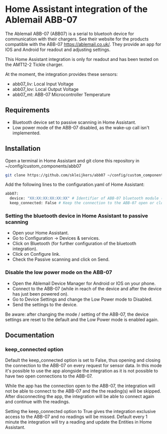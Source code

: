 # Home Assistant integration of the Ablemail ABB-07

The Ablemail ABB-07 (ABB07) is a serial to bluetooh device for communication with their chargers. See their website for the products compatible with the ABB-07 https://ablemail.co.uk/. They provide an app for IOS and Android for readout and adjusting settings.

This Home Assistant integration is only for readout and has been tested on the AMT12-2 Tickle charger.

At the moment, the integration provides these sensors:

- abb07_liv: Local Input Voltage
- abb07_lov: Local Output Voltage
- abb07_mt: ABB-07 Microcontroller Temperature

## Requirements

- Bluetooth device set to passive scanning in Home Assistant.
- Low power mode of the ABB-07 disabled, as the wake-up call isn't implemented.

## Installation

Open a terminal in Home Assistant and git clone this repository in ~/config/custom_components/abb07

```bash
git clone https://github.com/skleijkers/abb07 ~/config/custom_components/abb07
```

Add the following lines to the configuration.yaml of Home Assistant:

```bash
abb07:
  device: "XX:XX:XX:XX:XX:XX" # Identifier of ABB-07 bluetooth module (MAC address layout)
  keep_connected: False # Keep the connection to the ABB-07 open or close it after each request (optional, default: False)
```

### Setting the bluetooth device in Home Assistant to passive scanning

- Open your Home Assistant.
- Go to Configuration -> Devices & services.
- Click on Bluetooth (for further configuration of the bluetooth integration).
- Click on Configure link.
- Check the Passive scanning and click on Send.

### Disable the low power mode on the ABB-07

- Open the Ablemail Device Manager for Android or IOS on your phone.
- Connect to the ABB-07 (while in reach of the device and after the device has just been powered on).
- Go to Device Settings and change the Low Power mode to Disabled.
- Send the settings to the device.

Be aware: after changing the mode / setting of the ABB-07, the device settings are reset to the default and the Low Power mode is enabled again. 

## Documentation

### keep_connected option

Default the keep_connected option is set to False, thus opening and closing the connection to the ABB-07 on every request for sensor data. In this mode it's possible to use the app alongside the integration as it is not possible to have two open connections to the ABB-07.

While the app has the connection open to the ABB-07, the integration will not be able to connect to the ABB-07 and the the reading(s) will be skipped. After disconnecting the app, the integration will be able to connect again and continue with the readings.

Setting the keep_connected option to True gives the integration exclusive access to the ABB-07 and no readings will be missed. Default every 1 minute the integration will try a reading and update the Entities in Home Assistant.